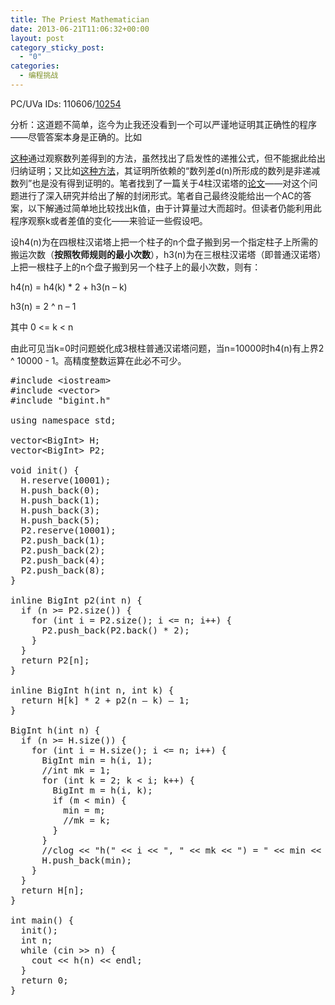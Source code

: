 ```yaml
---
title: The Priest Mathematician
date: 2013-06-21T11:06:32+00:00
layout: post
category_sticky_post:
  - "0"
categories:
  - 编程挑战
---
```

PC/UVa IDs: 110606/<a href="http://uva.onlinejudge.org/index.php?option=com_onlinejudge&#038;Itemid=8&#038;category=34&#038;page=show_problem&#038;problem=1195" target="_blank">10254</a>

分析：这道题不简单，迄今为止我还没看到一个可以严谨地证明其正确性的程序——尽管答案本身是正确的。<!--more-->比如

<a href="http://blog.csdn.net/liukaipeng/article/details/3444016" target="_blank">这种</a>通过观察数列差得到的方法，虽然找出了启发性的递推公式，但不能据此给出归纳证明；又比如<a href="http://blog.csdn.net/liukaipeng/article/details/3444016" target="_blank">这种方法</a>，其证明所依赖的“数列差d(n)所形成的数列是非递减数列”也是没有得到证明的。笔者找到了一篇关于4柱汉诺塔的<a href="http://activity.ntsec.gov.tw/activity/race-1/44/E/040417.pdf" target="_blank">论文</a>——对这个问题进行了深入研究并给出了解的封闭形式。笔者自己最终没能给出一个AC的答案，以下解通过简单地比较找出k值，由于计算量过大而超时。但读者仍能利用此程序观察k或者差值的变化——来验证一些假设吧。
  
设h4(n)为在四根柱汉诺塔上把一个柱子的n个盘子搬到另一个指定柱子上所需的搬运次数（**按照牧师规则的最小次数**），h3(n)为在三根柱汉诺塔（即普通汉诺塔）上把一根柱子上的n个盘子搬到另一个柱子上的最小次数，则有：
  
h4(n) = h4(k) * 2 + h3(n &#8211; k)
  
h3(n) = 2 ^ n &#8211; 1
  
其中 0 <= k < n
  
由此可见当k=0时问题蜕化成3根柱普通汉诺塔问题，当n=10000时h4(n)有上界2 ^ 10000 - 1。高精度整数运算在此必不可少。

<pre class="brush: cpp; title: ; notranslate" title="">#include &lt;iostream&gt;
#include &lt;vector&gt;
#include "bigint.h"

using namespace std;

vector&lt;BigInt&gt; H;
vector&lt;BigInt&gt; P2;

void init() {
  H.reserve(10001);
  H.push_back(0);
  H.push_back(1);
  H.push_back(3);
  H.push_back(5);
  P2.reserve(10001);
  P2.push_back(1);
  P2.push_back(2);
  P2.push_back(4);
  P2.push_back(8);
}

inline BigInt p2(int n) {
  if (n &gt;= P2.size()) {
    for (int i = P2.size(); i &lt;= n; i++) {
      P2.push_back(P2.back() * 2);
    }
  }
  return P2[n];
}

inline BigInt h(int n, int k) {
  return H[k] * 2 + p2(n &#8211; k) &#8211; 1;
}

BigInt h(int n) {
  if (n &gt;= H.size()) {
    for (int i = H.size(); i &lt;= n; i++) {
      BigInt min = h(i, 1);
      //int mk = 1;
      for (int k = 2; k &lt; i; k++) {
        BigInt m = h(i, k);
        if (m &lt; min) {
          min = m;
          //mk = k;
        }
      }
      //clog &lt;&lt; "h(" &lt;&lt; i &lt;&lt; ", " &lt;&lt; mk &lt;&lt; ") = " &lt;&lt; min &lt;&lt; endl;
      H.push_back(min);
    }
  }
  return H[n];
}

int main() {
  init();
  int n;
  while (cin &gt;&gt; n) {
    cout &lt;&lt; h(n) &lt;&lt; endl;
  }
  return 0;
}
</pre>

<div class="addtoany_share_save_container addtoany_content_bottom">
  <div class="a2a_kit a2a_kit_size_32 addtoany_list a2a_target" id="wpa2a_42">
    <a class="a2a_button_facebook" href="http://www.addtoany.com/add_to/facebook?linkurl=http%3A%2F%2Fkuangtong.me%2F2013%2F06%2F21%2Fthe-priest-mathematician%2F&linkname=The%20Priest%20Mathematician" title="Facebook" rel="nofollow" target="_blank"></a><a class="a2a_button_twitter" href="http://www.addtoany.com/add_to/twitter?linkurl=http%3A%2F%2Fkuangtong.me%2F2013%2F06%2F21%2Fthe-priest-mathematician%2F&linkname=The%20Priest%20Mathematician" title="Twitter" rel="nofollow" target="_blank"></a><a class="a2a_button_google_plus" href="http://www.addtoany.com/add_to/google_plus?linkurl=http%3A%2F%2Fkuangtong.me%2F2013%2F06%2F21%2Fthe-priest-mathematician%2F&linkname=The%20Priest%20Mathematician" title="Google+" rel="nofollow" target="_blank"></a><a class="a2a_button_sina_weibo" href="http://www.addtoany.com/add_to/sina_weibo?linkurl=http%3A%2F%2Fkuangtong.me%2F2013%2F06%2F21%2Fthe-priest-mathematician%2F&linkname=The%20Priest%20Mathematician" title="Sina Weibo" rel="nofollow" target="_blank"></a><a class="a2a_dd addtoany_share_save" href="https://www.addtoany.com/share_save"></a>
  </div>
</div>